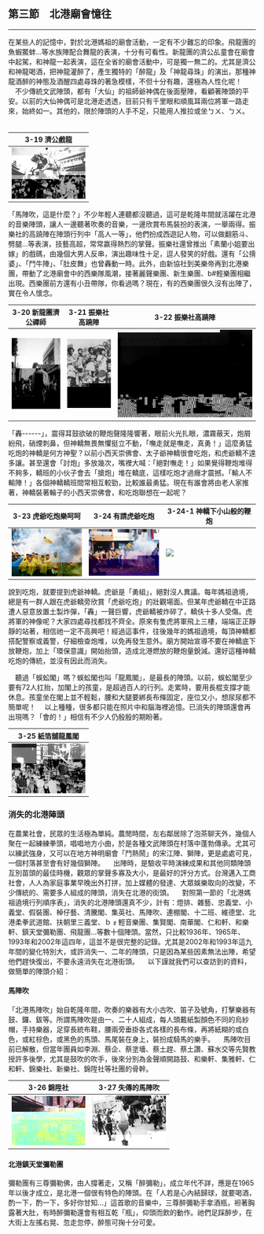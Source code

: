 ## 第三節　北港廟會憶往
---

在某些人的記憶中，對於北港媽祖的廟會活動，一定有不少難忘的印象。飛龍團的魚蝦鱉蚌…等水族陣配合舞龍的表演，十分有可看性。新龍團的濟公乩童會在廟會中起駕，和神龍一起表演，這在全省的廟會活動中，可是獨一無二的。尤其是濟公和神龍喝酒，把神龍灌醉了，產生獨特的「醉龍」及「神龍尋珠」的演出，那種神龍酒醉的神態及酒醒四處尋珠的著急模樣，不但十分有趣，還極為人性化呢！
　不少傳統文武陣頭，都有「大仙」的祖師爺神偶在後面壓陣，看顧著陣頭的平安。以前的大仙神偶可是北港走透透，目前只有千里眼和順風耳兩位將軍一路走來，始終如一。其他的，限於陣頭的人手不足，只能用人推拉或坐ㄅㄨ、ㄅㄨ。
　

| 3-19 濟公戲龍 |
| ------------------ |
| ![](img/3-019.jpg) |

「馬陣吹，這是什麼？」不少年輕人連聽都沒聽過，這可是乾隆年間就活躍在北港的音樂陣頭，讓人一邊聽著吹奏的音樂，一邊欣賞布馬裝扮的表演，一舉兩得。振樂社的高蹺陣在陣頭行列中「高人一等」，他們扮成西遊記人物，可以做翻筋斗、劈腿…等表演，技藝高超，常常嬴得熱烈的掌聲。振樂社還曾推出「素蘭小姐要出嫁」的戲碼，由幾個大男人反串，演出趣味性十足，逗人發笑的好戲。還有「公揹婆」、「鬥牛陣」、「肚皮舞」也曾轟動一時。此外，由新協社到美樂帝再到北港樂團，帶動了北港廟會中的西樂隊風潮，接著麗聲樂團、新生樂團、b#輕樂團相繼出現。西樂團前方還有小丑帶隊，你看過嗎？現在，有的西樂團很久沒有出陣了，實在令人懷念。

| 3-20 新龍團濟公禪師 | 3-21 振樂社高蹺陣 | 3-22 振樂社高蹺陣 |
| ------------------ | ------------------ | ------------------ |
| ![](img/3-020.jpg) | ![](img/3-021.jpg) | ![](img/3-022.jpg) |

「轟------」，震得耳鼓欲破的鞭炮聲隆隆響著，眼前火光扎眼，濃霧蔽天，炮屑紛飛，硝煙刺鼻，但神轎無畏無懼挺立不動，「嘸走就是嘸走，真勇！」這麼勇猛吃炮的神轎是何方神聖？以前小西天崇佛會、太子爺神轎很會吃炮，和虎爺轎不遑多讓。甚至還會「討炮」多放幾次，嘴裡大喊：「絕對嘸走！」如果覺得鞭炮堆得不夠多，轎班的小伙子會去「搶炮」堆在轎底，這樣吃炮才過癮才震撼。「輸人不輸陣！」各個神轎轎班間常相互較勁，比較誰最勇猛。現在有誰會將由老人家推著，神轎裝著輪子的小西天崇佛會，和吃炮聯想在一起呢？

| 3-23 虎爺吃炮樂呵呵 | 3-24 有請虎爺吃炮 | 3-24-1 神轎下小山般的鞭炮 |
| ------------------ | ------------------ | ------------------ |
| ![](img/3-023.jpg) | ![](img/3-024.jpg) | ![](img/3-024-1.jpg) |

說到吃炮，就要提到虎爺神轎。虎爺是「勇組」，絕對沒人異議。每年媽祖遶境，總是有一群人跟在虎爺轎旁欣賞「虎爺吃炮」的壯觀場面。但某年虎爺轎在中正路遭人惡意放置土製炸彈，「轟」一聲巨響，虎爺轎被炸碎了，轎伕十多人受傷。虎將軍的神像呢？大家四處尋找都找不齊全。原來有隻虎將軍飛上三樓，端端正正靜靜的站著，相信祂一定不高興吧！經過這事件，往後幾年的媽祖遶境，每頂神轎都搭配警察或義警，仔細檢查炮堆，以免再發生意外。廟方開始宣導不要在神轎底下放鞭炮，加上「環保意識」開始抬頭，造成北港燃放的鞭炮量銳減。還好這種神轎吃炮的傳統，並沒有因此而消失。

　聽過「蜈蚣閣」嗎？蜈蚣閣也叫「龍鳳閣」，是最長的陣頭。以前，蜈蚣閣至少要有72人扛抬，加閣上的孩童，是超過百人的行列。走累時，要用長棍支撐才能休息。孩童坐在閣上並不輕鬆，腰和大腿要綁長布條固定，座位又小，想尿尿都不簡單呢！
　以上種種，很多都只能在照片中和腦海裡追憶。已消失的陣頭還會再出現嗎？「會的！」相信有不少人仍殷殷的期盼著。

| 3-25 紙箔舖龍鳳閣 |
| ------------------ |
| ![](img/3-025.jpg) |

### 消失的北港陣頭

在農業社會，民眾的生活極為單純。農閒時間，左右鄰居除了泡茶聊天外，幾個人聚在一起練練拳頭，唱唱地方小曲，於是各種文武陣頭在村落中蓬勃傳承。尤其可以練武強身，又可以在地方神明廟會「鬥熱鬧」的宋江陣、獅陣，更是處處可見，一個村落甚至會有好幾個獅陣。
　出陣時，是驗收平時演練成果和其他同類陣頭互別苗頭的最佳時機，觀眾的掌聲多寡及大小，是最好的評分方式。台灣邁入工商社會，人人為家庭事業早晚出外打拼，加上媒體的發達、大眾娛樂取向的改變，不少傳統的、需要多人組成的陣頭，消失在北港的街頭。
　對照第一節的「北港媽祖遶境行列順序表」，消失的北港陣頭還真不少，計有：燈排、雜藝、忠義堂、小義堂、假裝團、棹仔藝、清騰閣、集英社、馬陣吹、連棚閣、十二班、維德堂、北港柔拳武道館、扶朝里三義堂、ｂ﹟輕音樂團、集賢閣、南華閣、仁和軒、和樂軒、鎮天堂彌勒團、飛龍團…等數十個陣頭。當然，只比較1936年、1965年、1993年和2002年這四年，這並不是很完整的記錄。尤其是2002年和1993年這九年間的變化特別大，或許消失一、二年的陣頭，只是因為某些因素無法出陣，希望他們趕快復出，不要永遠消失在北港街頭。
　以下謹就我們可以查訪到的資料，做簡單的陣頭介紹：

#### 馬陣吹
「北港馬陣吹」始自乾隆年間，吹奏的樂器有大小古吹、笛子及號角，打擊樂器有鼓、鑼、鈸等。所謂馬陣吹是由一、二十人組成，每人頭戴紙製顏色不同的烏紗帽，手持樂器，足穿長統布鞋，腰兩旁垂掛各式各樣的長布條，再將紙糊的或白色，或紅棕色，或黑色的馬頭、馬尾裝在身上，裝扮成騎馬的樂手。
　馬陣吹目前已解散，但當年團員如李淵、蔡企、蔡塗墻、蔡土趕、蔡土讚、蘇水交等先賢教授許多後學，尤其是鼓吹的吹手，後來分別為金聲順開路鼓、和樂軒、集雅軒、仁和軒、錦樂社、新樂社、錦陞社等社團的骨幹。

| 3-26 錦陞社 | 3-27 失傳的馬陣吹 |
| ------------------ | ------------------ |
| ![](img/3-026.jpg) | ![](img/3-027.jpg) |

#### 北港鎮天堂彌勒團
彌勒團有三尊彌勒佛，由人撐著走，又稱「醉彌勒」，成立年代不詳，應是在1965年以後才成立，是北港一個很有特色的陣頭。在「人若是心內結歸球，就要喝酒，酌一下，酌一下，多好你甘知…」這首歌的音樂中，三尊醉彌勒手拿酒瓶，袒著胸露著大肚，有時醉彌勒還會有相互乾「瓶」，仰頭而飲的動作。祂們足踩醉步，在大街上左搖右晃、忽走忽停，醉態可掬十分可愛。